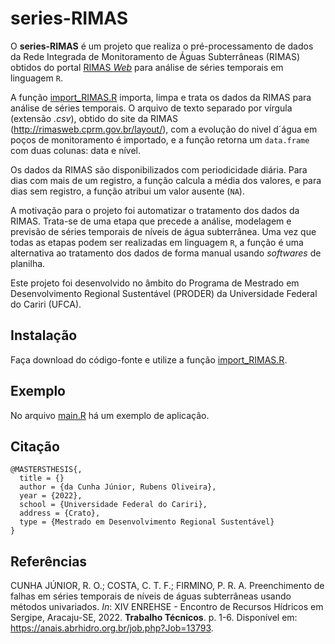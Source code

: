 # series-RIMAS

O **series-RIMAS** é um projeto que realiza o pré-processamento de dados da Rede Integrada de Monitoramento de Águas Subterrâneas (RIMAS) obtidos do portal [RIMAS *Web*](http://rimasweb.cprm.gov.br/layout/) para análise de séries temporais em linguagem `R`.

A função [import_RIMAS.R](importRIMAS.R) importa, limpa e trata os dados da RIMAS para análise de séries temporais. O arquivo de texto separado por vírgula (extensão *.csv*), obtido do site da RIMAS (http://rimasweb.cprm.gov.br/layout/), com a evolução do nivel d´água em poços de monitoramento é importado, e a função retorna um `data.frame` com duas colunas: data e nível.

Os dados da RIMAS são disponibilizados com periodicidade diária. Para dias com mais de um registro, a função calcula a média dos valores, e para dias sem registro, a função atribui um valor ausente (`NA`).

A motivação para o projeto foi automatizar o tratamento dos dados da RIMAS. Trata-se de uma etapa que precede a análise, modelagem e previsão de séries temporais de níveis de água subterrânea. Uma vez que todas as etapas podem ser realizadas em linguagem `R`, a função é uma alternativa ao tratamento dos dados de forma manual usando *softwares* de planilha.

Este projeto foi desenvolvido no âmbito do Programa de Mestrado em Desenvolvimento Regional Sustentável (PRODER) da Universidade Federal do Cariri (UFCA).

## Instalação

Faça download do código-fonte e utilize a função [import_RIMAS.R](importRIMAS.R).

## Exemplo

No arquivo [main.R](main.R) há um exemplo de aplicação.

## Citação

```
@MASTERSTHESIS{,
  title = {}
  author = {da Cunha Júnior, Rubens Oliveira},
  year = {2022},
  school = {Universidade Federal do Cariri},
  address = {Crato},
  type = {Mestrado em Desenvolvimento Regional Sustentável}
}
```

## Referências
<a id="1"></a> 
CUNHA JÚNIOR, R. O.; COSTA, C. T. F.; FIRMINO, P. R. A. 
Preenchimento de falhas em séries temporais de níveis de águas subterrâneas usando métodos univariados. 
*In*: XIV ENREHSE - Encontro de Recursos Hídricos em Sergipe, Aracaju-SE, 2022.
**Trabalho Técnicos**.
p. 1-6.
Disponível em: https://anais.abrhidro.org.br/job.php?Job=13793.
